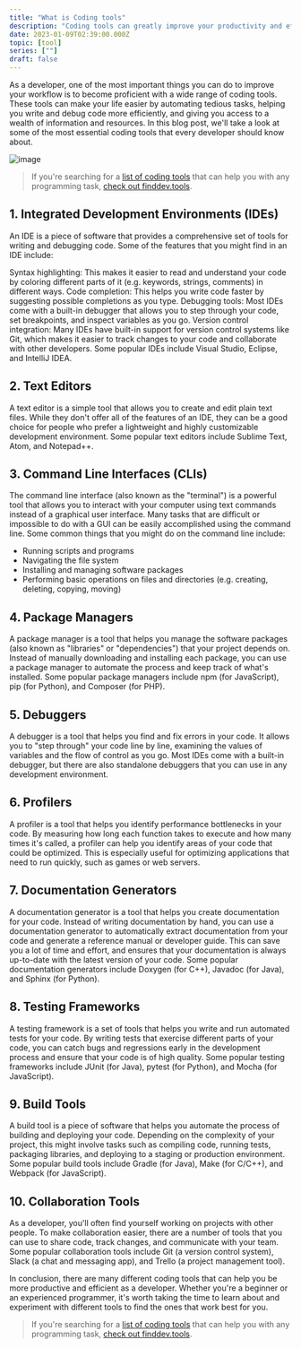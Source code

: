 ```yaml
---
title: "What is Coding tools"
description: "Coding tools can greatly improve your productivity and efficiency as a developer. From beginners to experienced programmers, it's worth exploring and trying out different tools to find the ones that suit your needs best"
date: 2023-01-09T02:39:00.000Z
topic: [tool]
series: [""]
draft: false
---
```

As a developer, one of the most important things you can do to improve your workflow is to become proficient with a wide range of coding tools. These tools can make your life easier by automating tedious tasks, helping you write and debug code more efficiently, and giving you access to a wealth of information and resources. In this blog post, we'll take a look at some of the most essential coding tools that every developer should know about.

![image](https://i.ibb.co/Yhhx12s/Screen-Shot-2023-01-09-at-10-51-51.png)

> If you're searching for a [list of coding tools](https://finddev.tools/best/coding) that can help you with any programming task, [check out finddev.tools](https://finddev.tools/best/coding).
> 
## 1. Integrated Development Environments (IDEs)
An IDE is a piece of software that provides a comprehensive set of tools for writing and debugging code. Some of the features that you might find in an IDE include:

Syntax highlighting: This makes it easier to read and understand your code by coloring different parts of it (e.g. keywords, strings, comments) in different ways.
Code completion: This helps you write code faster by suggesting possible completions as you type.
Debugging tools: Most IDEs come with a built-in debugger that allows you to step through your code, set breakpoints, and inspect variables as you go.
Version control integration: Many IDEs have built-in support for version control systems like Git, which makes it easier to track changes to your code and collaborate with other developers.
Some popular IDEs include Visual Studio, Eclipse, and IntelliJ IDEA.

## 2. Text Editors
A text editor is a simple tool that allows you to create and edit plain text files. While they don't offer all of the features of an IDE, they can be a good choice for people who prefer a lightweight and highly customizable development environment. Some popular text editors include Sublime Text, Atom, and Notepad++.

## 3. Command Line Interfaces (CLIs)
The command line interface (also known as the "terminal") is a powerful tool that allows you to interact with your computer using text commands instead of a graphical user interface. Many tasks that are difficult or impossible to do with a GUI can be easily accomplished using the command line. Some common things that you might do on the command line include:

* Running scripts and programs
* Navigating the file system
* Installing and managing software packages
* Performing basic operations on files and directories (e.g. creating, deleting, copying, moving)

## 4. Package Managers
A package manager is a tool that helps you manage the software packages (also known as "libraries" or "dependencies") that your project depends on. Instead of manually downloading and installing each package, you can use a package manager to automate the process and keep track of what's installed. Some popular package managers include npm (for JavaScript), pip (for Python), and Composer (for PHP).

## 5. Debuggers
A debugger is a tool that helps you find and fix errors in your code. It allows you to "step through" your code line by line, examining the values of variables and the flow of control as you go. Most IDEs come with a built-in debugger, but there are also standalone debuggers that you can use in any development environment.

## 6. Profilers
A profiler is a tool that helps you identify performance bottlenecks in your code. By measuring how long each function takes to execute and how many times it's called, a profiler can help you identify areas of your code that could be optimized. This is especially useful for optimizing applications that need to run quickly, such as games or web servers.

## 7. Documentation Generators
A documentation generator is a tool that helps you create documentation for your code. Instead of writing documentation by hand, you can use a documentation generator to automatically extract documentation from your code and generate a reference manual or developer guide. This can save you a lot of time and effort, and ensures that your documentation is always up-to-date with the latest version of your code. Some popular documentation generators include Doxygen (for C++), Javadoc (for Java), and Sphinx (for Python).

## 8. Testing Frameworks
A testing framework is a set of tools that helps you write and run automated tests for your code. By writing tests that exercise different parts of your code, you can catch bugs and regressions early in the development process and ensure that your code is of high quality. Some popular testing frameworks include JUnit (for Java), pytest (for Python), and Mocha (for JavaScript).

## 9. Build Tools
A build tool is a piece of software that helps you automate the process of building and deploying your code. Depending on the complexity of your project, this might involve tasks such as compiling code, running tests, packaging libraries, and deploying to a staging or production environment. Some popular build tools include Gradle (for Java), Make (for C/C++), and Webpack (for JavaScript).

## 10. Collaboration Tools
As a developer, you'll often find yourself working on projects with other people. To make collaboration easier, there are a number of tools that you can use to share code, track changes, and communicate with your team. Some popular collaboration tools include Git (a version control system), Slack (a chat and messaging app), and Trello (a project management tool).

In conclusion, there are many different coding tools that can help you be more productive and efficient as a developer. Whether you're a beginner or an experienced programmer, it's worth taking the time to learn about and experiment with different tools to find the ones that work best for you.

> If you're searching for a [list of coding tools](https://finddev.tools/best/coding) that can help you with any programming task, [check out finddev.tools](https://finddev.tools/best/coding).
> 



